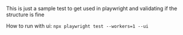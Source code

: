 This is just a sample test to get used in playwright and validating if the structure is fine

How to run with ui:
`npx playwright test --workers=1 --ui`